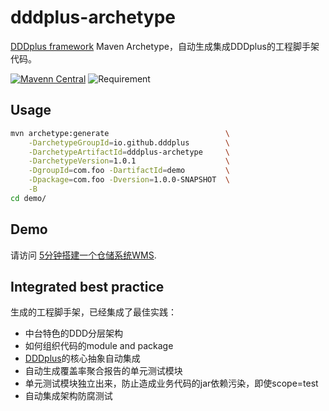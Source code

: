 # dddplus-archetype
[DDDplus framework](https://github.com/funkygao/cp-ddd-framework) Maven Archetype，自动生成集成DDDplus的工程脚手架代码。

[![Mavenn Central](https://img.shields.io/maven-central/v/io.github.dddplus/dddplus-archetype.svg?label=Maven%20Central)](https://search.maven.org/search?q=a:dddplus-archetype)
![Requirement](https://img.shields.io/badge/JDK-8+-green.svg)

## Usage

``` bash
mvn archetype:generate                          \
    -DarchetypeGroupId=io.github.dddplus        \
    -DarchetypeArtifactId=dddplus-archetype     \
    -DarchetypeVersion=1.0.1                    \
    -DgroupId=com.foo -DartifactId=demo         \
    -Dpackage=com.foo -Dversion=1.0.0-SNAPSHOT  \
    -B
cd demo/
```

## Demo

请访问 [5分钟搭建一个仓储系统WMS](https://github.com/dddplus/dddplus-archetype-demo).

## Integrated best practice

生成的工程脚手架，已经集成了最佳实践：
- 中台特色的DDD分层架构
- 如何组织代码的module and package
- [DDDplus](https://github.com/funkygao/cp-ddd-framework)的核心抽象自动集成
- 自动生成覆盖率聚合报告的单元测试模块
- 单元测试模块独立出来，防止造成业务代码的jar依赖污染，即使scope=test
- 自动集成架构防腐测试

